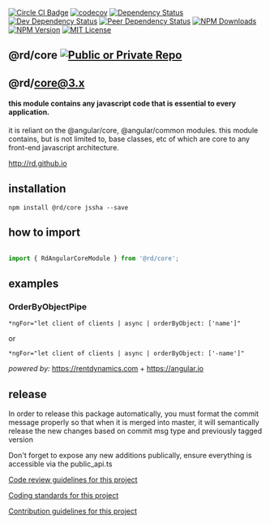 
[![Circle CI Badge][circleci-badge]][circleci-link]
[![codecov][codecov-image]][codecov-link]
[![Dependency Status][dependency-image]][dependency-link]
[![Dev Dependency Status][dev-dependency-image]][dev-dependency-link]
[![Peer Dependency Status][peer-dependency-image]][peer-dependency-link]
[![NPM Downloads][npm-downloads-image]][npm-downloads-link]
[![NPM Version][npm-version-image]][npm-version-link]
[![MIT License][npm-license-image]][npm-license-link]

## @rd/core [![Public or Private Repo][public-true-image]][public-true-link]

<!--[![Build Status](https://travis-ci.org/ng2select/bootstrap.svg?branch=master)](https://travis-ci.org/ng2select/bootstrap)-->

## @rd/core@3.x

#### this module contains any javascript code that is essential to every application.
it is reliant on the @angular/core, @angular/common modules. this module contains, but is not limited to, base classes, etc of which are core to any front-end javascript architecture.

http://rd.github.io

## installation

```
npm install @rd/core jssha --save

```

## how to import

```TypeScript  

import { RdAngularCoreModule } from '@rd/core';

```

## examples

### OrderByObjectPipe
```
*ngFor="let client of clients | async | orderByObject: ['name']"

```
or
```
*ngFor="let client of clients | async | orderByObject: ['-name']"

```

<!-- <iframe src="http://embed.plnkr.co/GeHGKI/?show=preview" frameborder="0" width="100%" height="500"></iframe> -->

_powered by:_
https://rentdynamics.com +
https://angular.io

## release

In order to release this package automatically, you must format the commit message properly so that when it is merged into master, it will semantically release the new changes based on commit msg type and previously tagged version

Don't forget to expose any new additions publically, ensure everything is accessible via the public_api.ts


[Code review guidelines for this project](CODE_REVIEWS.md)

[Coding standards for this project](CODING_STANDARDS.md)

[Contribution guidelines for this project](CONTRIBUTING.md)


[npm-icon]: https://nodei.co/npm/@rd/core.svg?downloads=true
[npm-icon-link]: https://npmjs.org/package/@rd/core
[circleci-badge]: https://circleci.com/gh/RentDynamics/ng-core.svg?style=shield
[circleci-link]: https://circleci.com/gh/rentdynamics/ng-core/tree/master
[codecov-image]: https://codecov.io/gh/RentDynamics/ng-core/branch/master/graph/badge.svg
[codecov-link]: https://codecov.io/gh/RentDynamics/ng-core
[nsp-image]: https://nodesecurity.io/orgs/rent-dynamics/projects/0b73ffc7-507b-4b70-ae71-035315f28a2e/badge
[nsp-link]: https://nodesecurity.io/orgs/rent-dynamics/projects/0b73ffc7-507b-4b70-ae71-035315f28a2e
[dependency-image]: https://david-dm.org/RentDynamics/ng-core/status.svg
[dependency-link]: https://david-dm.org/RentDynamics/ng-core
[dev-dependency-image]: https://david-dm.org/RentDynamics/ng-core/dev-status.svg
[dev-dependency-link]: https://david-dm.org/RentDynamics/ng-core?type=dev
[peer-dependency-image]: https://david-dm.org/RentDynamics/ng-core/peer-status.svg
[peer-dependency-link]: https://david-dm.org/RentDynamics/ng-core?type=peer
[public-true-image]: https://img.shields.io/badge/public-true-yellow.svg
[public-true-link]: https://img.shields.io/badge/public-true-yellow.svg
[private-true-image]: https://img.shields.io/badge/private-true-green.svg
[private-true-link]: https://img.shields.io/badge/private-true-green.svg
[npm-version-image]: https://img.shields.io/npm/v/@rd/core.svg
[npm-version-link]: https://www.npmjs.com/package/@rd/core
[npm-downloads-image]: https://img.shields.io/npm/dm/@rd/core.svg
[npm-downloads-link]: http://npm-stat.com/charts.html?package=@rd/core&from=2018-03-01
[npm-license-image]: https://img.shields.io/npm/l/@rd/core.svg
[npm-license-link]: LICENSE
[license-link]: http://opensource.org/licenses/MIT
